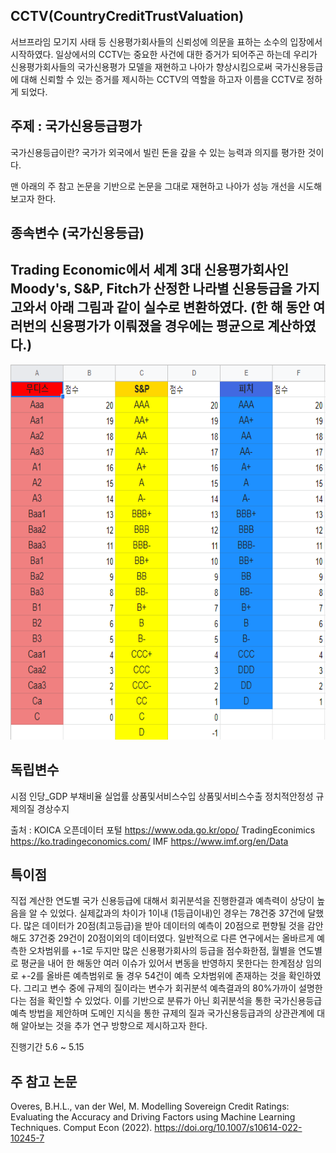 CCTV(CountryCreditTrustValuation)
---
서브프라임 모기지 사태 등 신용평가회사들의 신뢰성에 의문을 표하는 소수의 입장에서 시작하였다.
일상에서의 CCTV는 중요한 사건에 대한 증거가 되어주곤 하는데
우리가 신용평가회사들의 국가신용평가 모델을 재현하고 나아가 향상시킴으로써
국가신용등급에 대해 신뢰할 수 있는 증거를 제시하는 CCTV의 역할을 하고자
이름을 CCTV로 정하게 되었다.

주제 : 국가신용등급평가
---
국가신용등급이란? 국가가 외국에서 빌린 돈을 갚을 수 있는 능력과 의지를 평가한 것이다. 

맨 아래의 주 참고 논문을 기반으로 논문을 그대로 재현하고 나아가 성능 개선을 시도해보고자 한다.

종속변수 (국가신용등급)
---
Trading Economic에서 세계 3대 신용평가회사인 Moody's, S&P, Fitch가 산정한 나라별 신용등급을
가지고와서 아래 그림과 같이 실수로 변환하였다.
(한 해 동안 여러번의 신용평가가 이뤄졌을 경우에는  평균으로 계산하였다.)
---
<img src="datasets\신용등급 점수기준.png" width="700" height="600"/>  

독립변수
---
시점	인당_GDP	부채비율	실업률	상품및서비스수입	상품및서비스수출	정치적안정성	규제의질	경상수지

출처 : KOICA 오픈데이터 포털 https://www.oda.go.kr/opo/
      TradingEconimics https://ko.tradingeconomics.com/
      IMF https://www.imf.org/en/Data

특이점
---
직접 계산한 연도별 국가 신용등급에 대해서 회귀분석을 진행한결과 예측력이 상당이 높음을 알 수 있었다.
실제값과의 차이가 1이내 (1등급이내)인 경우는 78건중 37건에 달했다.
많은 데이터가 20점(최고등급)을 받아 데이터의 예측이 20점으로 편향될 것을 감안해도
37건중 29건이 20점이외의 데이터였다.
일반적으로 다른 연구에서는 올바르게 예측한 오차범위를 +-1로 두지만
많은 신용평가회사의 등급을 점수화한점, 월별을 연도별로 평균을 내어
한 해동안 여러 이슈가 있어서 변동을 반영하지 못한다는 한계점상 임의로 +-2를 올바른
예측범위로 둘 경우 54건이 예측 오차범위에 존재하는 것을 확인하였다.
그리고 변수 중에 규제의 질이라는 변수가 회귀분석 예측결과의 80%가까이 설명한다는 점을
확인할 수 있었다. 이를 기반으로 분류가 아닌 회귀분석을 통한 국가신용등급예측 방법을 제안하며 
도메인 지식을 통한 규제의 질과 국가신용등급과의 상관관계에 대해 알아보는 것을
추가 연구 방향으로 제시하고자 한다.

진행기간 5.6 ~ 5.15

주 참고 논문
---
Overes, B.H.L., van der Wel, M. Modelling Sovereign Credit Ratings: Evaluating the Accuracy and Driving Factors using Machine Learning Techniques. Comput Econ (2022). https://doi.org/10.1007/s10614-022-10245-7
